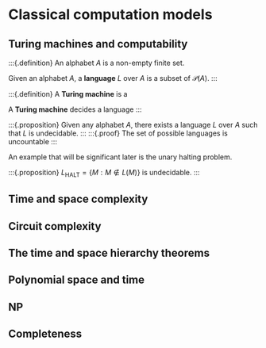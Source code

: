 # Classical computation models

## Turing machines and computability

:::{.definition}
An alphabet $A$ is a non-empty finite set.

Given an alphabet $A$, a **language** $L$ over $A$ is a subset of $\mathcal{P}(A)$.
:::

:::{.definition}
A **Turing machine** is a 

A **Turing machine** decides a language
:::

:::{.proposition}
Given any alphabet $A$, there exists a language $L$ over $A$ such that $L$ is undecidable.
::: 
:::{.proof}
The set of possible languages is uncountable
:::

An example that will be significant later is the unary halting problem.

:::{.proposition}
$L_{\mathrm{HALT}} = \{M : M \notin L(M)\}$ is undecidable.
:::

## Time and space complexity
## Circuit complexity
## The time and space hierarchy theorems

## Polynomial space and time

## NP



<!-- Local Variables: -->
<!-- ispell-local-dictionary: "british" -->
<!-- End: -->


## Completeness
